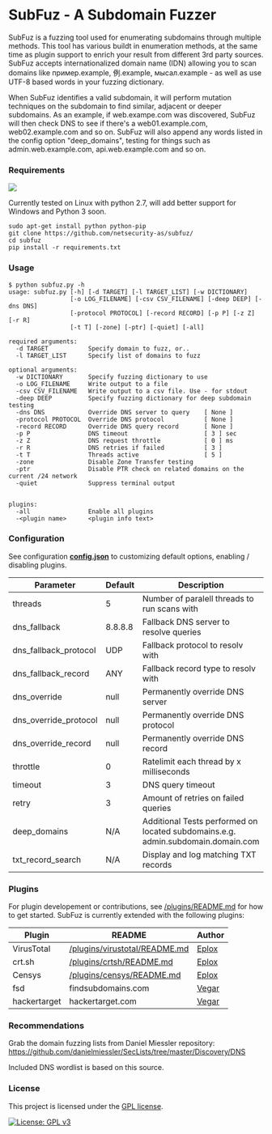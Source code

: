 # SubFuz - A Subdomain Fuzzer
SubFuz is a fuzzing tool used for enumerating subdomains through multiple methods. 
This tool has various buildt in enumeration methods, at the same time as plugin support to enrich your result from different 3rd party sources. SubFuz accepts internationalized domain name (IDN) allowing you to scan domains like  пример.example, 例.example, мысал.example - as well as use UTF-8 based words in your fuzzing dictionary.

When SubFuz identifies a valid subdomain, it will perform mutation techniques on the subdomain to find similar, adjacent or deeper subdomains. As an example, if web.exampe.com was discovered, SubFuz will then check DNS to see if there's a web01.example.com, web02.example.com and so on. SubFuz will also append any words listed in the config option "deep_domains", testing for things such as admin.web.example.com, api.web.example.com and so on.

### Requirements
[![](https://img.shields.io/badge/python-2.7-blue.svg)](https://www.python.org/download/releases/2.7/)

Currently tested on Linux with python 2.7, will add better support for Windows and Python 3 soon.
```
sudo apt-get install python python-pip
git clone https://github.com/netsecurity-as/subfuz/
cd subfuz
pip install -r requirements.txt
```

### Usage
```
$ python subfuz.py -h
usage: subfuz.py [-h] [-d TARGET] [-l TARGET_LIST] [-w DICTIONARY]
                 [-o LOG_FILENAME] [-csv CSV_FILENAME] [-deep DEEP] [-dns DNS]
                 [-protocol PROTOCOL] [-record RECORD] [-p P] [-z Z] [-r R]
                 [-t T] [-zone] [-ptr] [-quiet] [-all]

required arguments:
  -d TARGET           Specify domain to fuzz, or..
  -l TARGET_LIST      Specify list of domains to fuzz

optional arguments:
  -w DICTIONARY       Specify fuzzing dictionary to use
  -o LOG_FILENAME     Write output to a file
  -csv CSV_FILENAME   Write output to a csv file. Use - for stdout
  -deep DEEP          Specify fuzzing dictionary for deep subdomain testing
  -dns DNS            Override DNS server to query    [ None ]
  -protocol PROTOCOL  Override DNS protocol           [ None ]
  -record RECORD      Override DNS query record       [ None ]
  -p P                DNS timeout                     [ 3 ] sec
  -z Z                DNS request throttle            [ 0 ] ms
  -r R                DNS retries if failed           [ 3 ]
  -t T                Threads active                  [ 5 ]
  -zone               Disable Zone Transfer testing
  -ptr                Disable PTR check on related domains on the current /24 network
  -quiet              Suppress terminal output


plugins:
  -all                Enable all plugins
  -<plugin name>      <plugin info text>
```

### Configuration
See configuration [**config.json**](/config.json) to customizing default options, enabling / disabling plugins.

| Parameter | Default | Description |
| ------ | ------ | ------ |
| threads | 5 | Number of paralell threads to run scans with |
| dns_fallback | 8.8.8.8 | Fallback DNS server to resolve queries |
| dns_fallback_protocol | UDP | Fallback protocol to resolv with |
| dns_fallback_record | ANY | Fallback record type to resolv with |
| dns_override | null | Permanently override DNS server |
| dns_override_protocol | null | Permanently override DNS protocol |
| dns_override_record | null | Permanently override DNS record |
| throttle | 0 | Ratelimit each thread by x milliseconds |
| timeout | 3 | DNS query timeout |
| retry | 3 | Amount of retries on failed queries |
| deep_domains | N/A | Additional Tests performed on located subdomains.e.g. admin.subdomain.domain.com
| txt_record_search | N/A | Display and log matching TXT records |

### Plugins
For plugin developement or contributions, see [/plugins/README.md](/plugins/README.md) for how to get started.
SubFuz is currently extended with the following plugins:

| Plugin | README | Author |
| ------ | ------ | ------ |
| VirusTotal | [/plugins/virustotal/README.md](plugins/virustotal/README.md) | [Eplox](https://github.com/Eplox/) |
| crt.sh | [/plugins/crtsh/README.md](plugins/crtsh/README.md) | [Eplox](https://github.com/Eplox/) |
| Censys | [/plugins/censys/README.md](plugins/censys/README.md) | [Eplox](https://github.com/Eplox/) |
| fsd | findsubdomains.com | [Vegar](https://github.com/VegarLH)
| hackertarget | hackertarget.com | [Vegar](https://github.com/VegarLH)

### Recommendations
Grab the domain fuzzing lists from Daniel Miessler repository: https://github.com/danielmiessler/SecLists/tree/master/Discovery/DNS

Included DNS wordlist is based on this source. 

### License
This project is licensed under the [GPL license](/LICENSE.md). 

[![License: GPL v3](https://img.shields.io/badge/License-GPLv3-blue.svg)](https://www.gnu.org/licenses/gpl-3.0)
